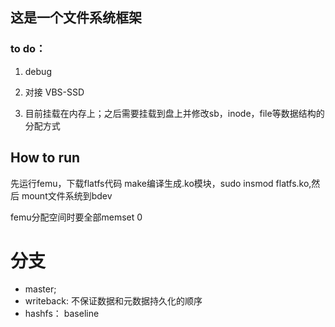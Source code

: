 ## 这是一个文件系统框架

### to do：

1. debug

2. 对接 VBS-SSD

3. 目前挂载在内存上；之后需要挂载到盘上并修改sb，inode，file等数据结构的分配方式

## How to run
先运行femu，下载flatfs代码
make编译生成.ko模块，sudo insmod flatfs.ko,然后 mount文件系统到bdev


femu分配空间时要全部memset 0

# 分支
- master;
- writeback: 不保证数据和元数据持久化的顺序
- hashfs： baseline
